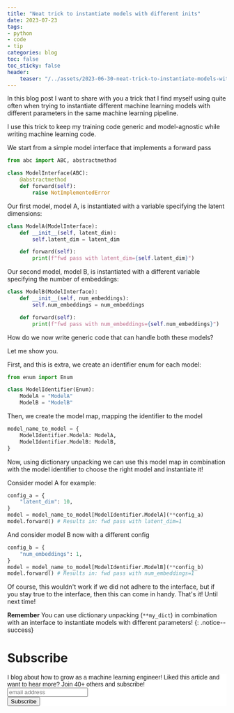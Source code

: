 ```yaml
---
title: "Neat trick to instantiate models with different inits"
date: 2023-07-23
tags:
- python
- code
- tip
categories: blog
toc: false
toc_sticky: false
header:
    teaser: "/../assets/2023-06-30-neat-trick-to-instantiate-models-with-different-inits/thumbnail.png"
---
```

<!-- ctrl + alt + v -->

In this blog post I want to share with you a trick that I find myself using quite often when trying to instantiate different machine learning models with different parameters in the same machine learning pipeline.

I use this trick to keep my training code generic and model-agnostic while writing machine learning code.

We start from a simple model interface that implements a forward pass

```python
from abc import ABC, abstractmethod

class ModelInterface(ABC):
    @abstractmethod
    def forward(self):
        raise NotImplementedError
```

Our first model, model A, is instantiated with a variable specifying the latent dimensions:

```python
class ModelA(ModelInterface):
    def __init__(self, latent_dim):
        self.latent_dim = latent_dim

    def forward(self):
        print(f"fwd pass with latent_dim={self.latent_dim}")
```

Our second model, model B, is instantiated with a different variable specifying the number of embeddings: 

```python
class ModelB(ModelInterface):
    def __init__(self, num_embeddings):
        self.num_embeddings = num_embeddings

    def forward(self):
        print(f"fwd pass with num_embeddings={self.num_embeddings}")
```

How do we now write generic code that can handle both these models?

Let me show you.

First, and this is extra, we create an identifier enum for each model: 

```python
from enum import Enum

class ModelIdentifier(Enum):
    ModelA = "ModelA"
    ModelB = "ModelB"
```

Then, we create the model map, mapping the identifier to the model

```python
model_name_to_model = {
    ModelIdentifier.ModelA: ModelA,
    ModelIdentifier.ModelB: ModelB,
}
```

Now, using dictionary unpacking we can use this model map in combination with the model identifier to choose the right model and instantiate it!

Consider model A for example:

```python
config_a = {
    "latent_dim": 10,
}
model = model_name_to_model[ModelIdentifier.ModelA](**config_a)
model.forward() # Results in: fwd pass with latent_dim=1
```

And consider model B now with a different config

```python
config_b = {
    "num_embeddings": 1,
}
model = model_name_to_model[ModelIdentifier.ModelB](**config_b)
model.forward() # Results in: fwd pass with num_embeddings=1
```

Of course, this wouldn't work if we did not adhere to the interface, but if you stay true to the interface, then this can come in handy. That's it! Until next time!

**Remember** You can use dictionary unpacking (`**my_dict`) in combination with an interface to instantiate models with different parameters!
{: .notice--success}

# Subscribe
<!-- Begin Mailchimp Signup Form -->
<link href="//cdn-images.mailchimp.com/embedcode/horizontal-slim-10_7.css" rel="stylesheet" type="text/css">
<style type="text/css">
#mc_embed_signup{background:#fff; clear:left; font:14px Helvetica,Arial,sans-serif; width:100%;}
/* Add your own Mailchimp form style overrides in your site stylesheet or in this style block.
    We recommend moving this block and the preceding CSS link to the HEAD of your HTML file. */
</style>
<div id="mc_embed_signup">
<form action="https://gmail.us3.list-manage.com/subscribe/post?u=92fe86c389878585bc87837e8&amp;id=50543deff9" method="post" id="mc-embedded-subscribe-form" name="mc-embedded-subscribe-form" class="validate" target="_blank" novalidate>
    <div id="mc_embed_signup_scroll">
<label for="mce-EMAIL">I blog about how to grow as a machine learning engineer! Liked this article and want to hear more? Join 40+ others and subscribe!</label>
<input type="email" value="" name="EMAIL" class="email" id="mce-EMAIL" placeholder="email address" required>
    <!-- real people should not fill this in and expect good things - do not remove this or risk form bot signups-->
    <div style="position: absolute; left: -5000px;" aria-hidden="true"><input type="text" name="b_92fe86c389878585bc87837e8_50543deff9" tabindex="-1" value=""></div>
    <div class="clear"><input type="submit" value="Subscribe" name="subscribe" id="mc-embedded-subscribe" class="button"></div>
    </div>
</form>
</div>
<!--End mc_embed_signup-->
    

